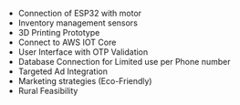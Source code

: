 * Connection of ESP32 with motor
* Inventory management sensors
* 3D Printing Prototype
* Connect to AWS IOT Core
* User Interface with OTP Validation 
* Database Connection for Limited use per Phone number 
* Targeted Ad Integration
* Marketing strategies (Eco-Friendly)
* Rural Feasibility
